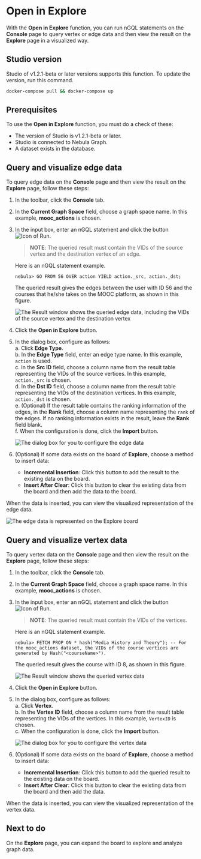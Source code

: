 # Open in Explore

With the **Open in Explore** function, you can run nGQL statements on the **Console** page to query vertex or edge data and then view the result on the **Explore** page in a visualized way.

## Studio version

Studio of v1.2.1-beta or later versions supports this function. To update the version, run this command.

```bash
docker-compose pull && docker-compose up
```

## Prerequisites

To use the **Open in Explore** function, you must do a check of these:

- The version of Studio is v1.2.1-beta or later.
- Studio is connected to Nebula Graph.
- A dataset exists in the database.

## Query and visualize edge data

To query edge data on the **Console** page and then view the result on the **Explore** page, follow these steps:

1. In the toolbar, click the **Console** tab.
2. In the **Current Graph Space** field, choose a graph space name. In this example, **mooc_actions** is chosen.
3. In the input box, enter an nGQL statement and click the button ![Icon of Run](https://docs-cdn.nebula-graph.com.cn/nebula-studio-docs/st-ug-008.png "Run").  
   > **NOTE**: The queried result must contain the VIDs of the source vertex and the destination vertex of an edge.

   Here is an nGQL statement example.

    ```nGQL
    nebula> GO FROM 56 OVER action YIELD action._src, action._dst;
    ```

    The queried result gives the edges between the user with ID 56 and the courses that he/she takes on the MOOC platform, as shown in this figure.

    ![The Result window shows the queried edge data, including the VIDs of the source vertex and the destination vertex](https://docs-cdn.nebula-graph.com.cn/nebula-studio-docs/st-ug-037.png "Edge data")

4. Click the **Open in Explore** button.
5. In the dialog box, configure as follows:  
   a. Click **Edge Type**.  
   b. In the **Edge Type** field, enter an edge type name. In this example, `action` is used.  
   c. In the **Src ID** field, choose a column name from the result table representing the VIDs of the source vertices. In this example, `action._src` is chosen.  
   d. In the **Dst ID** field, choose a column name from the result table representing the VIDs of the destination vertices. In this example, `action._dst` is chosen.  
   e. (Optional) If the result table contains the ranking information of the edges, in the **Rank** field, choose a column name representing the `rank` of the edges. If no ranking information exists in the result, leave the **Rank** field blank.  
   f. When the configuration is done, click the **Import** button.  

      ![The dialog box for you to configure the edge data](https://docs-cdn.nebula-graph.com.cn/nebula-studio-docs/st-ug-038.png "Configure edge data")  
6. (Optional) If some data exists on the board of **Explore**, choose a method to insert data:

   - **Incremental Insertion**: Click this button to add the result to the existing data on the board.
   - **Insert After Clear**: Click this button to clear the existing data from the board and then add the data to the board.

When the data is inserted, you can view the visualized representation of the edge data.

![The edge data is represented on the Explore board](https://docs-cdn.nebula-graph.com.cn/nebula-studio-docs/st-ug-044.png "Visualize edge data")

## Query and visualize vertex data

To query vertex data on the **Console** page and then view the result on the **Explore** page, follow these steps:

1. In the toolbar, click the **Console** tab.
2. In the **Current Graph Space** field, choose a graph space name. In this example, **mooc_actions** is chosen.
3. In the input box, enter an nGQL statement and click the button ![Icon of Run](https://docs-cdn.nebula-graph.com.cn/nebula-studio-docs/st-ug-008.png "Run").
   > **NOTE**: The queried result must contain the VIDs of the vertices.

   Here is an nGQL statement example.

    ```nGQL
    nebula> FETCH PROP ON * hash("Media History and Theory"); -- For the mooc_actions dataset, the VIDs of the course vertices are generated by Hash("<courseName>").
    ```

    The queried result gives the course with ID 8, as shown in this figure.

    ![The Result window shows the queried vertex data](https://docs-cdn.nebula-graph.com.cn/nebula-studio-docs/st-ug-039.png "Vertex data")

4. Click the **Open in Explore** button.
5. In the dialog box, configure as follows:  
   a. Click **Vertex**.  
   b. In the **Vertex ID** field, choose a column name from the result table representing the VIDs of the vertices. In this example, `VertexID` is chosen.  
   c. When the configuration is done, click the **Import** button.

      ![The dialog box for you to configure the vertex data](https://docs-cdn.nebula-graph.com.cn/nebula-studio-docs/st-ug-047.png "Configure vertex data")  
6. (Optional) If some data exists on the board of **Explore**, choose a method to insert data:

   - **Incremental Insertion**: Click this button to add the queried result to the existing data on the board.
   - **Insert After Clear**: Click this button to clear the existing data from the board and then add the data.

When the data is inserted, you can view the visualized representation of the vertex data.

## Next to do

On the **Explore** page, you can expand the board to explore and analyze graph data.
